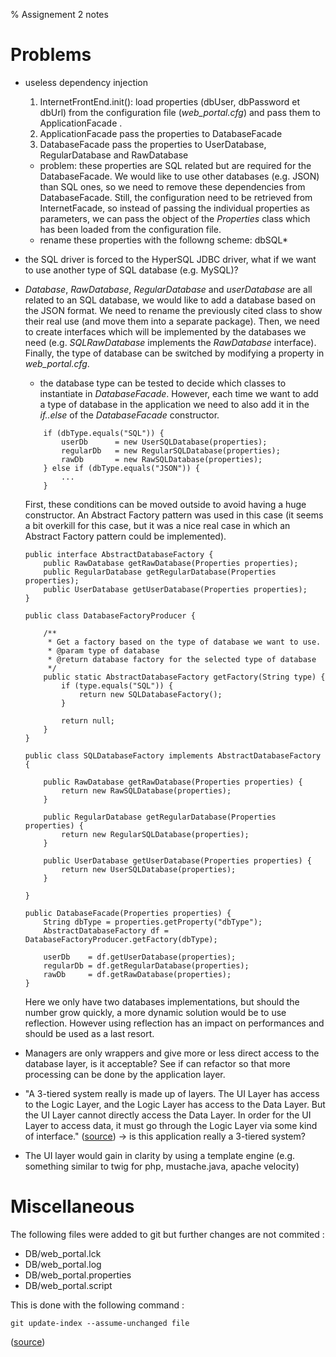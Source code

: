 % Assignement 2 notes

# Problems

* useless dependency injection
    1. InternetFrontEnd.init(): load properties (dbUser, dbPassword et dbUrl)
    from the configuration file (*web_portal.cfg*) and pass them to
    ApplicationFacade .
    2. ApplicationFacade pass the properties to DatabaseFacade
    3. DatabaseFacade pass the properties to UserDatabase, RegularDatabase and
    RawDatabase
    * problem: these properties are SQL related but are required for
    the DatabaseFacade. We would like to use other databases (e.g. JSON) than
    SQL ones, so we need to remove these dependencies from DatabaseFacade.
    Still, the configuration need to be retrieved from InternetFacade, so
    instead of passing the individual properties as parameters, we can pass the
    object of the *Properties* class which has been loaded from the configuration
    file.
    * rename these properties with the followng scheme: dbSQL*

* the SQL driver is forced to the HyperSQL JDBC driver, what if we want to use
another type of SQL database (e.g. MySQL)?

* *Database*, *RawDatabase*, *RegularDatabase* and *userDatabase* are all
related to an SQL database, we would like to add a database based on the JSON
format. We need to rename the previously cited class to show their real use
(and move them into a separate package).
Then, we need to create interfaces which will be implemented by the databases we
need (e.g. *SQLRawDatabase* implements the *RawDatabase* interface).
Finally, the type of database can be switched by modifying a property in
*web_portal.cfg*.
    * the database type can be tested to decide which classes to instantiate in
    *DatabaseFacade*. However, each time we want to add a type of database in
    the application we need to also add it in the *if..else* of the
    *DatabaseFacade* constructor.
    ~~~
     	if (dbType.equals("SQL")) {
			userDb		= new UserSQLDatabase(properties);
			regularDb	= new RegularSQLDatabase(properties);
			rawDb		= new RawSQLDatabase(properties);
		} else if (dbType.equals("JSON")) {
            ...
        }
    ~~~
    First, these conditions can be moved outside to avoid having a huge
    constructor. An Abstract Factory pattern was used in this case (it
    seems a bit overkill for this case, but it was a nice real case in which
    an Abstract Factory pattern could be implemented).
    ~~~
    public interface AbstractDatabaseFactory {
    	public RawDatabase getRawDatabase(Properties properties);
    	public RegularDatabase getRegularDatabase(Properties properties);
    	public UserDatabase getUserDatabase(Properties properties);
    }
    
    public class DatabaseFactoryProducer {
    	
    	/**
    	 * Get a factory based on the type of database we want to use.
    	 * @param type of database
    	 * @return database factory for the selected type of database
    	 */
    	public static AbstractDatabaseFactory getFactory(String type) {
    		if (type.equals("SQL")) {
    			return new SQLDatabaseFactory();
    		}
    		
    		return null;
    	}
    }
    
    public class SQLDatabaseFactory implements AbstractDatabaseFactory {

    	public RawDatabase getRawDatabase(Properties properties) {
    		return new RawSQLDatabase(properties);
    	}

    	public RegularDatabase getRegularDatabase(Properties properties) {
    		return new RegularSQLDatabase(properties);
    	}

    	public UserDatabase getUserDatabase(Properties properties) {
    		return new UserSQLDatabase(properties);
    	}

    }
    
    public DatabaseFacade(Properties properties) {
		String dbType = properties.getProperty("dbType");
		AbstractDatabaseFactory df = DatabaseFactoryProducer.getFactory(dbType);
		
		userDb    = df.getUserDatabase(properties);
		regularDb = df.getRegularDatabase(properties);
		rawDb     = df.getRawDatabase(properties);
	}
    ~~~
    Here we only have two databases implementations, but should the number grow
    quickly, a more dynamic solution would be to use reflection. However using
    reflection has an impact on performances and should be used as a last
    resort.
     
     

* Managers are only wrappers and give more or less direct access to the database
layer, is it acceptable? See if can refactor so that more processing can be done
by the application layer.

* "A 3-tiered system really is made up of layers. The UI Layer has access to the
Logic Layer, and the Logic Layer has access to the Data Layer. But the UI Layer
cannot directly access the Data Layer. In order for the UI Layer to access data,
it must go through the Logic Layer via some kind of interface." ([source](http://allthingscs.blogspot.be/2011/03/mvc-vs-3-tier-pattern.html))
-> is this application really a 3-tiered system?

* The UI layer would gain in clarity by using a template engine (e.g. something
    similar to twig for php, mustache.java, apache velocity)

# Miscellaneous

The following files were added to git but further changes are not commited :

* DB/web_portal.lck
* DB/web_portal.log
* DB/web_portal.properties
* DB/web_portal.script

This is done with the following command :
~~~
git update-index --assume-unchanged file
~~~

([source](https://stackoverflow.com/questions/936249/stop-tracking-and-ignore-changes-to-a-file-in-git))
